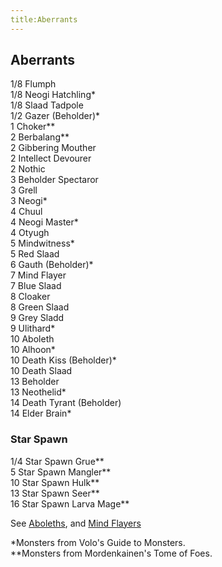```yaml
---
title:Aberrants
---
```


## Aberrants

1/8 Flumph<br/>
1/8 Neogi Hatchling\*<br/>
1/8 Slaad Tadpole<br/>
1/2 Gazer (Beholder)\*<br/>
1 Choker\*\*<br/>
2 Berbalang\*\*<br/>
2 Gibbering Mouther<br/>
2 Intellect Devourer<br/>
2 Nothic<br/>
3 Beholder Spectaror<br/>
3 Grell<br/>
3 Neogi\*<br/>
4 Chuul<br/>
4 Neogi Master\*<br/>
4 Otyugh<br/>
5 Mindwitness\*<br/>
5 Red Slaad<br/>
6 Gauth (Beholder)\*<br/>
7 Mind Flayer<br/>
7 Blue Slaad<br/>
8 Cloaker<br/>
8 Green Slaad<br/>
9 Grey Sladd<br/>
9 Ulithard\*<br/>
10 Aboleth<br/>
10 Alhoon\*<br/>
10 Death Kiss (Beholder)\*<br/>
10 Death Slaad<br/>
13 Beholder<br/>
13 Neothelid\*<br/>
14 Death Tyrant (Beholder)<br/>
14 Elder Brain\*<br/>

### Star Spawn
1/4 Star Spawn Grue\*\*<br/>
5 Star Spawn Mangler\*\*<br/>
10 Star Spawn Hulk\*\*<br/>
13 Star Spawn Seer\*\*<br/>
16 Star Spawn Larva Mage\*\*<br/>


See <a href="/monsters/aboleths/">Aboleths</a>, and <a href="/monsters/mind-flayers/">Mind Flayers</a>

\*Monsters from Volo's Guide to Monsters. <br/>
\*\*Monsters from Mordenkainen's Tome of Foes. 
